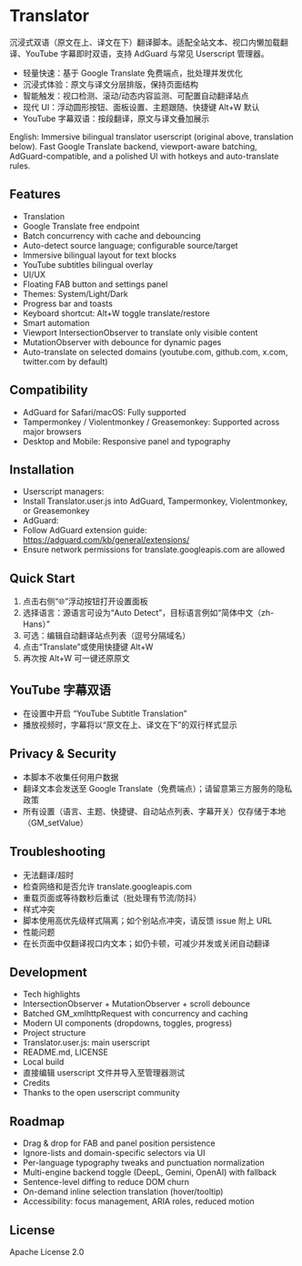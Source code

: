 # Translator

沉浸式双语（原文在上、译文在下）翻译脚本。适配全站文本、视口内懒加载翻译、YouTube 字幕即时双语，支持 AdGuard 与常见 Userscript 管理器。

-  轻量快速：基于 Google Translate 免费端点，批处理并发优化
-  沉浸式体验：原文与译文分层排版，保持页面结构
-  智能触发：视口检测、滚动/动态内容监测、可配置自动翻译站点
-  现代 UI：浮动圆形按钮、面板设置、主题跟随、快捷键 Alt+W 默认
-  YouTube 字幕双语：按段翻译，原文与译文叠加展示

English: Immersive bilingual translator userscript (original above, translation below). Fast Google Translate backend, viewport-aware batching, AdGuard-compatible, and a polished UI with hotkeys and auto-translate rules.

## Features

-  Translation
  - Google Translate free endpoint
  - Batch concurrency with cache and debouncing
  - Auto-detect source language; configurable source/target
  - Immersive bilingual layout for text blocks
  - YouTube subtitles bilingual overlay
-  UI/UX
  - Floating FAB button and settings panel
  - Themes: System/Light/Dark
  - Progress bar and toasts
  - Keyboard shortcut: Alt+W toggle translate/restore
-  Smart automation
  - Viewport IntersectionObserver to translate only visible content
  - MutationObserver with debounce for dynamic pages
  - Auto-translate on selected domains (youtube.com, github.com, x.com, twitter.com by default)

## Compatibility

-  AdGuard for Safari/macOS: Fully supported
-  Tampermonkey / Violentmonkey / Greasemonkey: Supported across major browsers
-  Desktop and Mobile: Responsive panel and typography

## Installation

-  Userscript managers:
  - Install Translator.user.js into AdGuard, Tampermonkey, Violentmonkey, or Greasemonkey
-  AdGuard:
  - Follow AdGuard extension guide: https://adguard.com/kb/general/extensions/
  - Ensure network permissions for translate.googleapis.com are allowed

## Quick Start

1) 点击右侧“🌐”浮动按钮打开设置面板  
2) 选择语言：源语言可设为“Auto Detect”，目标语言例如“简体中文（zh-Hans）”  
3) 可选：编辑自动翻译站点列表（逗号分隔域名）  
4) 点击“Translate”或使用快捷键 Alt+W  
5) 再次按 Alt+W 可一键还原原文

## YouTube 字幕双语

-  在设置中开启 “YouTube Subtitle Translation”
-  播放视频时，字幕将以“原文在上、译文在下”的双行样式显示

## Privacy & Security

-  本脚本不收集任何用户数据
-  翻译文本会发送至 Google Translate（免费端点）；请留意第三方服务的隐私政策
-  所有设置（语言、主题、快捷键、自动站点列表、字幕开关）仅存储于本地（GM_setValue）

## Troubleshooting

-  无法翻译/超时
  - 检查网络和是否允许 translate.googleapis.com
  - 重载页面或等待数秒后重试（批处理有节流/防抖）
-  样式冲突
  - 脚本使用高优先级样式隔离；如个别站点冲突，请反馈 issue 附上 URL
-  性能问题
  - 在长页面中仅翻译视口内文本；如仍卡顿，可减少并发或关闭自动翻译

## Development

-  Tech highlights
  - IntersectionObserver + MutationObserver + scroll debounce
  - Batched GM_xmlhttpRequest with concurrency and caching
  - Modern UI components (dropdowns, toggles, progress)
-  Project structure
  - Translator.user.js: main userscript
  - README.md, LICENSE
-  Local build
  - 直接编辑 userscript 文件并导入至管理器测试
-  Credits
  - Thanks to the open userscript community

## Roadmap

-  Drag & drop for FAB and panel position persistence
-  Ignore-lists and domain-specific selectors via UI
-  Per-language typography tweaks and punctuation normalization
-  Multi-engine backend toggle (DeepL, Gemini, OpenAI) with fallback
-  Sentence-level diffing to reduce DOM churn
-  On-demand inline selection translation (hover/tooltip)
-  Accessibility: focus management, ARIA roles, reduced motion

## License

Apache License 2.0

